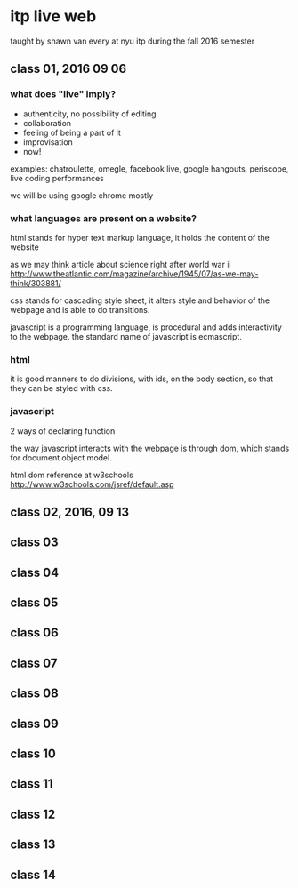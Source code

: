 # itp live web

taught by shawn van every
at nyu itp during the fall 2016 semester

## class 01, 2016 09 06

### what does "live" imply?

* authenticity, no possibility of editing
* collaboration
* feeling of being a part of it
* improvisation
* now!

examples: chatroulette, omegle, facebook live, google hangouts, periscope, live coding performances

we will be using google chrome mostly

### what languages are present on a website?

html stands for hyper text markup language, it holds the content of the website

as we may think article about science right after world war ii
http://www.theatlantic.com/magazine/archive/1945/07/as-we-may-think/303881/

css stands for cascading style sheet, it alters style and behavior of the webpage and is able to do transitions.

javascript is a programming language, is procedural and adds interactivity to the webpage. the standard name of javascript is ecmascript.

### html

it is good manners to do divisions, with ids, on the body section, so that they can be styled with css.

### javascript

2 ways of declaring function

the way javascript interacts with the webpage is through dom, which stands for document object model.

html dom reference at w3schools
http://www.w3schools.com/jsref/default.asp



## class 02, 2016, 09 13

## class 03

## class 04

## class 05

## class 06

## class 07

## class 08

## class 09

## class 10

## class 11

## class 12

## class 13

## class 14
